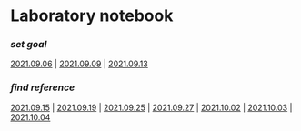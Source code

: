 # Laboratory notebook
### *set goal*
[2021.09.06](https://github.com/Anbak00/MLAgents-LevelDesign/blob/main/Docs/Laboratory/2021.09.06.md) |
[2021.09.09](https://github.com/Anbak00/MLAgents-LevelDesign/blob/main/Docs/Laboratory/2021.09.09.md) |
[2021.09.13](https://github.com/Anbak00/MLAgents-LevelDesign/blob/main/Docs/Laboratory/2021.09.13.md)

### *find reference*
[2021.09.15](https://github.com/Anbak00/MLAgents-LevelDesign/blob/main/Docs/Laboratory/2021.09.15.md) |
[2021.09.19](https://github.com/Anbak00/MLAgents-LevelDesign/blob/main/Docs/Laboratory/2021.09.19.md) |
[2021.09.25](https://github.com/Anbak00/MLAgents-LevelDesign/blob/main/Docs/Laboratory/2021.09.25.md) |
[2021.09.27](https://github.com/Anbak00/MLAgents-LevelDesign/blob/main/Docs/Laboratory/2021.09.27.md) |
[2021.10.02](https://github.com/Anbak00/MLAgents-LevelDesign/blob/main/Docs/Laboratory/2021.10.02.md) |
[2021.10.03](https://github.com/Anbak00/MLAgents-LevelDesign/blob/main/Docs/Laboratory/2021.10.03.md) |
[2021.10.04](https://github.com/Anbak00/MLAgents-LevelDesign/blob/main/Docs/Laboratory/2021.10.04.md) 
